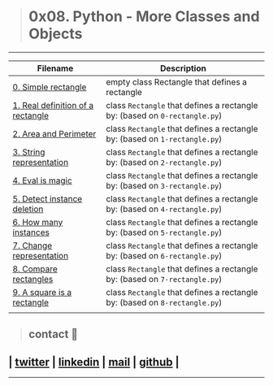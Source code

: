 > # 0x08. Python - More Classes and Objects

---
| **Filename** | **Description** |
|---|---|
| [0. Simple rectangle](./0-rectangle.py) | empty class Rectangle that defines a rectangle  |
| [1. Real definition of a rectangle](./1-rectangle.py) | class `Rectangle` that defines a rectangle by: (based on `0-rectangle.py`)  |
| [2. Area and Perimeter](./2-rectangle.py) | class `Rectangle` that defines a rectangle by: (based on `1-rectangle.py`)  |
| [3. String representation](./3-rectangle.py) |  class `Rectangle` that defines a rectangle by: (based on `2-rectangle.py`) |
| [4. Eval is magic](./4-rectangle.py) | class `Rectangle` that defines a rectangle by: (based on `3-rectangle.py`)  |
| [5. Detect instance deletion](./5-rectangle.py) | class `Rectangle` that defines a rectangle by: (based on `4-rectangle.py`)  |
| [6. How many instances](./6-rectangle.py) | class `Rectangle` that defines a rectangle by: (based on `5-rectangle.py`)  |
| [7. Change representation](./7-rectangle.py) | class `Rectangle` that defines a rectangle by: (based on `6-rectangle.py`)  |
| [8. Compare rectangles](./8-rectangle.py) | class `Rectangle` that defines a rectangle by: (based on `7-rectangle.py`)  |
| [9. A square is a rectangle](./9-rectangle.py) | class `Rectangle` that defines a rectangle by: (based on `8-rectangle.py`)  |
|   |   |

> ## contact 💬

## | [twitter](https://twitter.com/RICARDO1470) | [linkedin](https://www.linkedin.com/in/ricardo-alfonso-camayo/) | [mail](1466@holbertonschool.com) | [github](https://github.com/ricardo1470/README/blob/master/README.md) |

---
